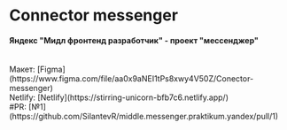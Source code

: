 # Connector messenger

#### Яндекс "Мидл фронтенд разработчик" - проект "мессенджер"

<br>
Макет: [Figma](https://www.figma.com/file/aa0x9aNEI1tPs8xwy4V50Z/Conector-messenger)
<br>
Netlify: [Netlify](https://stirring-unicorn-bfb7c6.netlify.app/)
<br>
#PR: [№1](https://github.com/SilantevR/middle.messenger.praktikum.yandex/pull/1)
